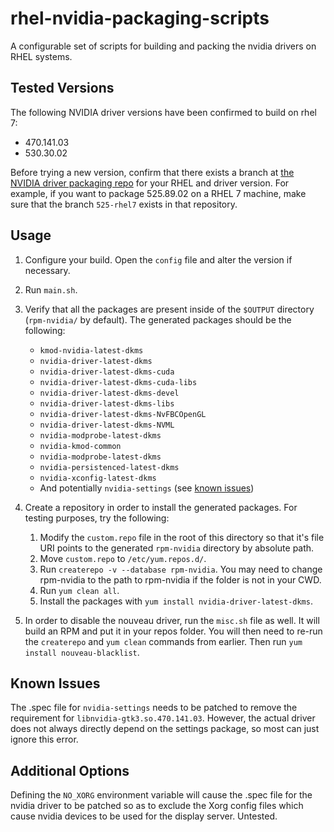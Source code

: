 # rhel-nvidia-packaging-scripts

A configurable set of scripts for building and packing the nvidia drivers on
RHEL systems.

## Tested Versions

The following NVIDIA driver versions have been confirmed to build on rhel 7:

- 470.141.03
- 530.30.02

Before trying a new version, confirm that there exists a branch at [the NVIDIA
driver packaging repo](https://github.com/NVIDIA/yum-packaging-nvidia-driver)
for your RHEL and driver version. For example, if you want to package 525.89.02
on a RHEL 7 machine, make sure that the branch ``525-rhel7`` exists in that
repository.

## Usage

1. Configure your build. Open the ``config`` file and alter the version if
necessary.
2. Run ``main.sh``.
3. Verify that all the packages are present inside of the ``$OUTPUT`` directory
(``rpm-nvidia/`` by default). The generated packages should be the following:

    - ``kmod-nvidia-latest-dkms``
    - ``nvidia-driver-latest-dkms``
    - ``nvidia-driver-latest-dkms-cuda``
    - ``nvidia-driver-latest-dkms-cuda-libs``
    - ``nvidia-driver-latest-dkms-devel``
    - ``nvidia-driver-latest-dkms-libs``
    - ``nvidia-driver-latest-dkms-NvFBCOpenGL``
    - ``nvidia-driver-latest-dkms-NVML``
    - ``nvidia-modprobe-latest-dkms``
    - ``nvidia-kmod-common``
    - ``nvidia-modprobe-latest-dkms``
    - ``nvidia-persistenced-latest-dkms``
    - ``nvidia-xconfig-latest-dkms``
    - And potentially ``nvidia-settings`` (see [known issues](#known-issues))

4. Create a repository in order to install the generated packages. For testing
purposes, try the following:

    1. Modify the ``custom.repo`` file in the root of this directory so that
    it's file URI points to the generated ``rpm-nvidia`` directory by absolute
    path.
    2. Move ``custom.repo`` to ``/etc/yum.repos.d/``.
    3. Run ``createrepo -v --database rpm-nvidia``. You may need to change
    rpm-nvidia to the path to rpm-nvidia if the folder is not in your CWD.
    4. Run ``yum clean all``.
    5. Install the packages with ``yum install nvidia-driver-latest-dkms``.

5. In order to disable the nouveau driver, run the ``misc.sh`` file as well. It
will build an RPM and put it in your repos folder. You will then need to re-run
the ``createrepo`` and ``yum clean`` commands from earlier. Then run
``yum install nouveau-blacklist``.

## Known Issues

The .spec file for ``nvidia-settings`` needs to be patched to
remove the requirement for ``libnvidia-gtk3.so.470.141.03``. However, the actual
driver does not always directly depend on the settings package, so most can just
ignore this error.

## Additional Options

Defining the ``NO_XORG`` environment variable will cause the .spec file for the
nvidia driver to be patched so as to exclude the Xorg config files which cause
nvidia devices to be used for the display server. Untested.
